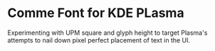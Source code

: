 Comme Font for KDE PLasma
=============

Experimenting with UPM square and glyph height to target Plasma's attempts to nail down pixel perfect placement of text in the UI. 
